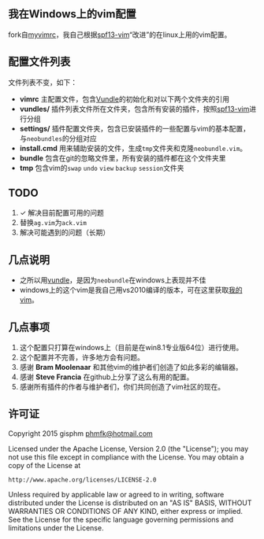 ## 我在Windows上的vim配置

fork自[myvimrc][2]，我自己根据[spf13-vim][1]“改进”的在linux上用的vim配置。

## 配置文件列表
文件列表不变，如下：

+ __vimrc__ 主配置文件，包含[Vundle][3]的初始化和对以下两个文件夹的引用
+ __vundles/__ 插件列表文件所在文件夹，包含所有安装的插件，按照[spf13-vim][1]进行分组
+ __settings/__ 插件配置文件夹，包含已安装插件的一些配置与vim的基本配置，与`neobundles`的分组对应
+ __install.cmd__ 用来辅助安装的文件，生成`tmp`文件夹和克隆`neobundle.vim`。
+ __bundle__ 包含在git的忽略文件里，所有安装的插件都在这个文件夹里
+ __tmp__ 包含vim的`swap` `undo` `view` `backup` `session`文件夹

## TODO
1. ✓ 解决目前配置可用的问题
2. 替换`ag.vim`为`ack.vim`
2. 解决可能遇到的问题（长期）

## 几点说明
+ 之所以用[vundle][3]，是因为`neobundle`在windows上表现并不佳
+ windows上的这个vim是我自己用vs2010编译的版本，可在这里获取[我的vim][4]。

## 几点事项
1. 这个配置只打算在windows上（目前是在win8.1专业版64位）进行使用。
2. 这个配置并不完善，许多地方会有问题。
3. 感谢 __Bram Moolenaar__ 和其他vim的维护者们创造了如此多彩的编辑器。
3. 感谢 __Steve Francia__ 在github上分享了这么有用的配置。
5. 感谢所有插件的作者与维护者们，你们共同创造了vim社区的现在。

## 许可证
Copyright 2015 gisphm <phmfk@hotmail.com>

Licensed under the Apache License, Version 2.0 (the "License");
you may not use this file except in compliance with the License.
You may obtain a copy of the License at

    http://www.apache.org/licenses/LICENSE-2.0

Unless required by applicable law or agreed to in writing, software
distributed under the License is distributed on an "AS IS" BASIS,
WITHOUT WARRANTIES OR CONDITIONS OF ANY KIND, either express or implied.
See the License for the specific language governing permissions and
limitations under the License.

[1]: https://github.com/spf13/spf13-vim.git
[2]: https://github.com/gisphm/myvimrc.git
[3]: https://github.com/gmarik/Vundle.vim.git
[4]: https://github.com/gisphm/vimx64.git